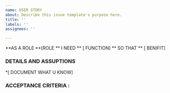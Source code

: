 ```yaml
---
name: USER STORY
about: Describe this issue template's purpose here.
title: ''
labels: ''
assignees: ''

---
```


**AS A ROLE **[ROLE
** I NEED ** [ FUNCTION]
** SO THAT ** [ BENIFIT]

### DETAILS AND ASSUPTIONS
*[ DOCUMENT WHAT U KNOW]

### ACCEPTANCE CRITERIA :
